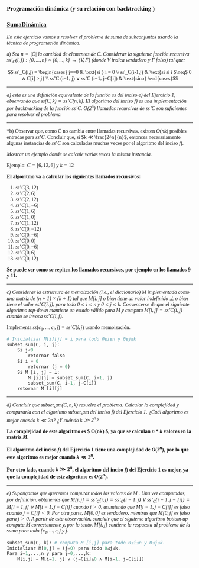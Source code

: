 <font face="LaTex">

### Programación dinámica (y su relación con backtracking )

### <u>SumaDinámica</u>

*En este ejercicio vamos a resolver el problema de suma de subconjuntos usando la técnica de
programación dinámica.*

a) *Sea $n = |C|$ la cantidad de elementos de $C$. Considerar la siguiente función recursiva
$ss’_C(i,j) : \{0,...,n\} × \{0,...,k\} → \{V, F\}$ (donde V indica verdadero y F falso) tal que:*

$$ ss'_C(i,j) =  \begin{cases} j==0 & \text{si } i = 0 \\ ss'_C(i-1,j) & \text{si si i $\neq$ 0 ∧ C[i] > j} \\ ss’C (i−1, j) ∨ ss’C (i−1, j−C[i]) & \text{sino} \end{cases}$$

---

*a) esta es una definición equivalente de la función ss del inciso e) del Ejercicio 1, observando que $ss(C, k) = ss’C (n, k)$. El algoritmo del inciso $f)$ es una implementación por backtracking de la función $ss’C$. $O(2^n)$ llamadas recursivas de $ss’C$ son suficientes para resolver el problema.*

---

*b) Observar que, como C no cambia entre llamadas recursivas, existen $O(nk)$ posibles entradas para $ss’C$. Concluir que, si $k ≪ \frac{2^n}{n}$, entonces necesariamente algunas instancias de $ss’C$ son calculadas muchas veces por el algoritmo del inciso $f)$. 

*Mostrar un ejemplo donde se calcule varias veces la misma instancia.*

Ejemplo: $C = [6, 12, 6]$ y $k = 12$

<strong>El algoritmo va a calcular los siguientes llamados recursivos:</strong>

1. $ss’C(3, 12)$
2. $ss’C(2, 6)$
3. $ss’C(2, 12)$
4. $ss’C(1, -6)$
5. $ss’C(1, 6)$
6. $ss’C(1, 0)$
7. $ss’C(1, 12)$
8. $ss’C(0, -12)$
9. $ss’C(0, -6)$
10. $ss’C(0, 0)$
11. $ss’C(0, -6)$
12. $ss’C(0, 6)$
13. $ss’C(0, 12)$

<strong>Se puede ver como se repiten los llamados recursivos, por ejemplo en los llamados 9 y 11.</strong>

---

*c) Considerar la estructura de memoización (i.e., el diccionario) $M$ implementada como una matriz de $(n + 1) × (k + 1)$ tal que $M [i, j]$ o bien tiene un valor indefinido ⊥ o bien tiene el valor $ss’C (i, j)$, para todo $0 ≤ i ≤ n$ y $0 ≤ j ≤ k$. Convencerse de que el siguiente algoritmo top-down mantiene un estado válido para $M$ y computa $M [i, j] = ss’C (i, j)$ cuando se invoca $ss’C (i, j)$.*

Implementa $ss({c_1,...,c_i, j}) = ss’C(i, j)$ usando memoización.

```python
# Inicializar M[i][j] = ⊥ para todo 0≤i≤n y 0≤j≤k
subset_sum(C, i, j): 
    Si j<0 
        retornar falso
    Si i = 0
        retornar (j = 0)
    Si M [i, j] = ⊥:
        M [i][j] = subset_sum(C, i−1, j)
        subset_sum(C, i−1, j−C[i])
    retornar M [i][j]
```

---

*d) Concluir que $subset_sum(C, n, k)$ resuelve el problema. Calcular la complejidad y compararla con el algoritmo $subset_sum$ del inciso $f)$ del Ejercicio 1. ¿Cuál algoritmo es mejor
cuando $k ≪ 2n$? ¿Y cuándo $k ≫ 2^n$?*

<strong>

La complejidad de este algoritmo es $ O(nk) $, ya que se calculan $n*k$ valores en la matriz $M$.

El algoritmo del inciso $f)$ del Ejercicio 1 tiene una complejidad de $O(2^n)$, por lo que este algoritmo es mejor cuando $k ≪ 2^n$.

Por otro lado, cuando $k ≫ 2^n$, el algoritmo del inciso $f)$ del Ejercicio 1 es mejor, ya que la complejidad de este algoritmo es $O(2^n)$.</strong>

---

*e) Supongamos que queremos computar todos los valores de M . Una vez computados, por definición, obtenemos que
$M [i,j] = ss’_C (i,j) = ss’_C(i−1, j) ∨ ss’_C(i−1, j−[i]) = M [i−1, j] ∨ M [i−1, j−C[i]]$ cuando $i > 0$, asumiendo que $M[i−1, j−C[i]]$ es falso cuando $j−C[i] < 0$. Por otra parte, $M[0, 0]$ es verdadero, mientras que $M[0, j]$ es falso para $j > 0$. A partir de esta observación, concluir que el siguiente algoritmo bottom-up computa $M$ correctamente y, por lo tanto,
$M[i, j]$ contiene la respuesta al problema de la suma para todo $\{c_1 ,...,c_i \}$ y $j$.*

```python
subset_sum(C, k): # computa M [i,j] para todo 0≤i≤n y 0≤j≤k.
Inicializar M[0,j] = (j=0) para todo 0≤j≤k.
Para i=1,...,n y para j=0,...,k:
    M[i,j] = M[i−1, j] ∨ (j−C[i]≥0 ∧ M[i−1, j−C[i]])
```

</font>